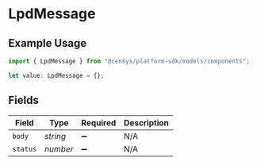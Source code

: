 # LpdMessage

## Example Usage

```typescript
import { LpdMessage } from "@censys/platform-sdk/models/components";

let value: LpdMessage = {};
```

## Fields

| Field              | Type               | Required           | Description        |
| ------------------ | ------------------ | ------------------ | ------------------ |
| `body`             | *string*           | :heavy_minus_sign: | N/A                |
| `status`           | *number*           | :heavy_minus_sign: | N/A                |